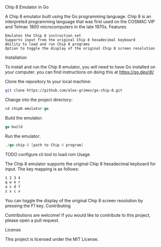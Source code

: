Chip 8 Emulator in Go

A Chip 8 emulator built using the Go programming language. Chip 8 is an interpreted programming language that was first used on the COSMAC VIP and Telmac 1800 microcomputers in the late 1970s.
Features

    Emulates the Chip 8 instruction set
    Supports input from the original Chip 8 hexadecimal keyboard
    Ability to load and run Chip 8 programs
    Option to toggle the display of the original Chip 8 screen resolution

Installation

To install and run the Chip 8 emulator, you will need to have Go installed on your computer.
you can find instructions on doing this at https://go.dev/dl/

Clone the repository to your local machine:
``` bash
git clone https://github.com/alex-grimes/go-chip-8.git
```
Change into the project directory:

```go
cd chip8-emulator-go
```
Build the emulator:

```go
go build
```
Run the emulator:

```go
./go-chip-8 [path to Chip 8 program]
```
TODO configure cli tool to load rom
Usage

The Chip 8 emulator supports the original Chip 8 hexadecimal keyboard for input. The key mapping is as follows:

```css
1 2 3 4
q w e r
a s d f
z x c v
```
You can toggle the display of the original Chip 8 screen resolution by pressing the F1 key.
Contributing

Contributions are welcome! If you would like to contribute to this project, please open a pull request.

License

This project is licensed under the MIT License.
